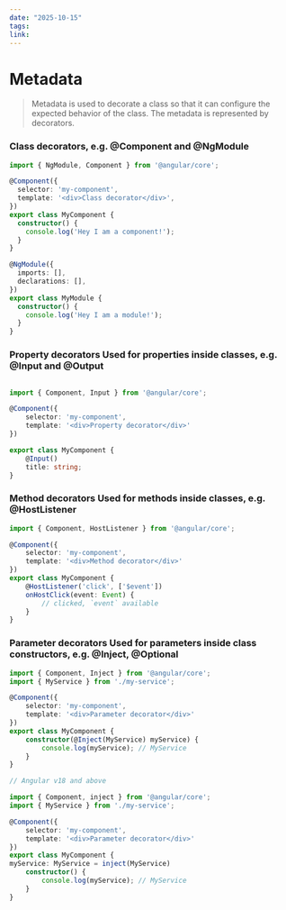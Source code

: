 ```yaml
---
date: "2025-10-15"
tags: 
link:
---
```


# Metadata

> Metadata is used to decorate a class so that it can configure the expected behavior of the class. The metadata is represented by decorators.

### Class decorators, e.g. @Component and @NgModule

```ts
import { NgModule, Component } from '@angular/core';

@Component({
  selector: 'my-component',
  template: '<div>Class decorator</div>',
})
export class MyComponent {
  constructor() {
    console.log('Hey I am a component!');
  }
}

@NgModule({
  imports: [],
  declarations: [],
})
export class MyModule {
  constructor() {
    console.log('Hey I am a module!');
  }
}
```

### Property decorators Used for properties inside classes, e.g. @Input and @Output

```ts

import { Component, Input } from '@angular/core';

@Component({
    selector: 'my-component',
    template: '<div>Property decorator</div>'
})

export class MyComponent {
    @Input()
    title: string;
}
```

### Method decorators Used for methods inside classes, e.g. @HostListener

```ts
import { Component, HostListener } from '@angular/core';

@Component({
    selector: 'my-component',
    template: '<div>Method decorator</div>'
})
export class MyComponent {
    @HostListener('click', ['$event'])
    onHostClick(event: Event) {
        // clicked, `event` available
    }
}
```
### Parameter decorators Used for parameters inside class constructors, e.g. @Inject, @Optional

```ts
import { Component, Inject } from '@angular/core';
import { MyService } from './my-service';

@Component({
    selector: 'my-component',
    template: '<div>Parameter decorator</div>'
})
export class MyComponent {
    constructor(@Inject(MyService) myService) {
        console.log(myService); // MyService
    }
}

// Angular v18 and above

import { Component, inject } from '@angular/core';
import { MyService } from './my-service';

@Component({
    selector: 'my-component',
    template: '<div>Parameter decorator</div>'
})
export class MyComponent {
myService: MyService = inject(MyService)
    constructor() {
        console.log(myService); // MyService
    }
}

```


